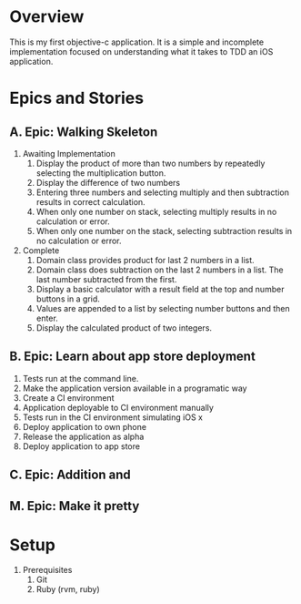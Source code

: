 # Overview
This is my first objective-c application. It is a simple and incomplete implementation focused on understanding what it takes to TDD an iOS application.
# Epics and Stories
## A. Epic: Walking Skeleton
1. Awaiting Implementation
    1. Display the product of more than two numbers by repeatedly selecting the multiplication button.
    1. Display the difference of two numbers
    1. Entering three numbers and selecting multiply and then subtraction results in correct calculation.
    1. When only one number on stack, selecting multiply results in no calculation or error.
    1. When only one number on the stack, selecting subtraction results in no calculation or error.
1. Complete
    1. Domain class provides product for last 2 numbers in a list.
    1. Domain class does subtraction on the last 2 numbers in a list. The last number subtracted from the first.
    1. Display a basic calculator with a result field at the top and number buttons in a grid.
    1. Values are appended to a list by selecting number buttons and then enter.
    1. Display the calculated product of two integers.
    
## B. Epic: Learn about app store deployment
1. Tests run at the command line.
1. Make the application version available in a programatic way
1. Create a CI environment
1. Application deployable to CI environment manually
1. Tests run in the CI environment simulating iOS x
1. Deploy application to own phone
1. Release the application as alpha
1. Deploy application to app store

## C. Epic: Addition and 
## M. Epic: Make it pretty


# Setup
1. Prerequisites
    1. Git
    1. Ruby (rvm, ruby)

